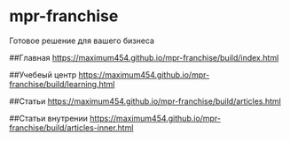 # mpr-franchise
Готовое решение  для вашего бизнеса

##Главная
https://maximum454.github.io/mpr-franchise/build/index.html

##Учебеый центр
https://maximum454.github.io/mpr-franchise/build/learning.html

##Статьи
https://maximum454.github.io/mpr-franchise/build/articles.html

##Статьи внутрении
https://maximum454.github.io/mpr-franchise/build/articles-inner.html
